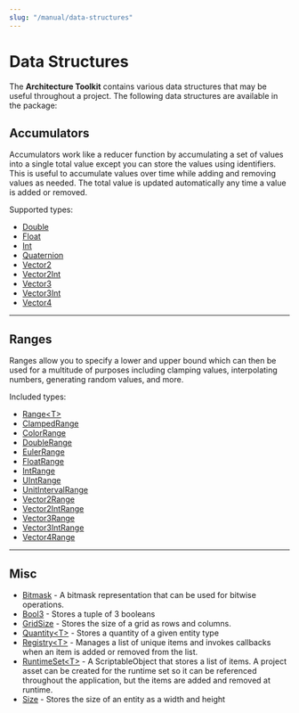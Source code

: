 ```yaml
---
slug: "/manual/data-structures"
---
```


# Data Structures

The **Architecture Toolkit** contains various data structures that may be useful throughout a project. The following data structures are available in the package:

## Accumulators

Accumulators work like a reducer function by accumulating a set of values into a single total value except you can store the values using identifiers. This is useful to accumulate values over time while adding and removing values as needed. The total value is updated automatically any time a value is added or removed.

Supported types:

- [Double](/api/Zigurous.Architecture/DoubleAccumulator)
- [Float](/api/Zigurous.Architecture/FloatAccumulator)
- [Int](/api/Zigurous.Architecture/IntAccumulator)
- [Quaternion](/api/Zigurous.Architecture/QuaternionAccumulator)
- [Vector2](/api/Zigurous.Architecture/Vector2Accumulator)
- [Vector2Int](/api/Zigurous.Architecture/Vector2IntAccumulator)
- [Vector3](/api/Zigurous.Architecture/Vector3Accumulator)
- [Vector3Int](/api/Zigurous.Architecture/Vector3IntAccumulator)
- [Vector4](/api/Zigurous.Architecture/Vector4Accumulator)

<hr/>

## Ranges

Ranges allow you to specify a lower and upper bound which can then be used for a multitude of purposes including clamping values, interpolating numbers, generating random values, and more.

Included types:

- [Range\<T\>](/api/Zigurous.Architecture/Range-1)
- [ClampedRange](/api/Zigurous.Architecture/ClampedRange)
- [ColorRange](/api/Zigurous.Architecture/ColorRange)
- [DoubleRange](/api/Zigurous.Architecture/DoubleRange)
- [EulerRange](/api/Zigurous.Architecture/EulerRange)
- [FloatRange](/api/Zigurous.Architecture/FloatRange)
- [IntRange](/api/Zigurous.Architecture/IntRange)
- [UIntRange](/api/Zigurous.Architecture/UIntRange)
- [UnitIntervalRange](/api/Zigurous.Architecture/UnitIntervalRange)
- [Vector2Range](/api/Zigurous.Architecture/Vector2Range)
- [Vector2IntRange](/api/Zigurous.Architecture/Vector2IntRange)
- [Vector3Range](/api/Zigurous.Architecture/Vector3Range)
- [Vector3IntRange](/api/Zigurous.Architecture/Vector3IntRange)
- [Vector4Range](/api/Zigurous.Architecture/Vector4Range)

<hr/>

## Misc

- [Bitmask](/api/Zigurous.Architecture/Bitmask) - A bitmask representation that can be used for bitwise operations.
- [Bool3](/api/Zigurous.Architecture/Bool3) - Stores a tuple of 3 booleans
- [GridSize](/api/Zigurous.Architecture/GridSize) - Stores the size of a grid as rows and columns.
- [Quantity\<T\>](/api/Zigurous.Architecture/Quantity-1) - Stores a quantity of a given entity type
- [Registry\<T\>](/api/Zigurous.Architecture/Registry-1) - Manages a list of unique items and invokes callbacks when an item is added or removed from the list.
- [RuntimeSet\<T\>](/api/Zigurous.Architecture/RuntimeSet-1) - A ScriptableObject that stores a list of items. A project asset can be created for the runtime set so it can be referenced throughout the application, but the items are added and removed at runtime.
- [Size](/api/Zigurous.Architecture/Size) - Stores the size of an entity as a width and height
